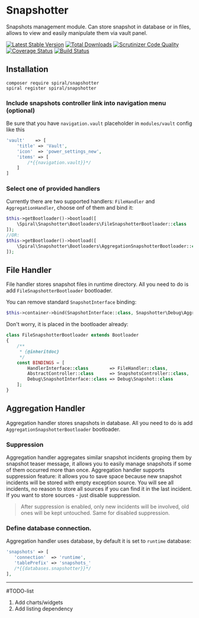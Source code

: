 # Snapshotter
Snapshots management module. Can store snapshot in database or in files, allows to view and easily manipulate them via vault panel. 

[![Latest Stable Version](https://poser.pugx.org/spiral/snapshotter/v/stable)](https://packagist.org/packages/spiral/snapshotter) 
[![Total Downloads](https://poser.pugx.org/spiral/snapshotter/downloads)](https://packagist.org/packages/spiral/snapshotter) 
[![Scrutinizer Code Quality](https://scrutinizer-ci.com/g/spiral-modules/snapshotter/badges/quality-score.png)](https://scrutinizer-ci.com/g/spiral-modules/snapshotter/) 
[![Coverage Status](https://coveralls.io/repos/github/spiral-modules/snapshotter/badge.svg)](https://coveralls.io/github/spiral-modules/snapshotter)
[![Build Status](https://travis-ci.org/spiral-modules/snapshotter.svg?branch=master)](https://travis-ci.org/spiral-modules/snapshotter)

## Installation
```
composer require spiral/snapshotter
spiral register spiral/snapshotter
```
### Include snapshots controller link into navigation menu (optional)

Be sure that you have `navigation.vault` placeholder in `modules/vault` config like this
```php
'vault'    => [
    'title' => 'Vault',
    'icon'  => 'power_settings_new',
    'items' => [
        /*{{navigation.vault}}*/
    ]
]
```

### Select one of provided handlers

Currently there are two supported handlers: `FileHandler` and `AggregationHandler`, choose onf of them and bind it:
```php
$this->getBootloader()->bootload([
    \Spiral\Snapshotter\Bootloaders\FileSnapshotterBootloader::class
]);
//OR:
$this->getBootloader()->bootload([
    \Spiral\Snapshotter\Bootloaders\AggregationSnapshotterBootloader::class
]);
```

## File Handler
File handler stores snapshot files in runtime directory. All you need to do is add `FileSnapshotterBootloader` bootloader.

You can remove standard `SnapshotInterface` binding:
```php
$this->container->bind(SnapshotInterface::class, Snapshotter\Debug\AggregatedSnapshot::class);
```
Don't worry, it is placed in the bootloader already:
```php
class FileSnapshotterBootloader extends Bootloader
{
    /**
     * {@inheritdoc}
     */
    const BINDINGS = [
        HandlerInterface::class        => FileHandler::class,
        AbstractController::class      => SnapshotsController::class,
        Debug\SnapshotInterface::class => Debug\Snapshot::class
    ];
}
```

## Aggregation Handler
Aggregation handler stores snapshots in database. All you need to do is add `AggregationSnapshotterBootloader` bootloader.

### Suppression

Aggregation handler aggregates similar snapshot incidents groping them by snapshot teaser message, it allows you to easily manage snapshots if some of them occurred more than once.
Aggregation handler supports suppression feature: it allows you to save space because new snapshot incidents will be stored with empty exception source. You will see all incidents, no reason to store all sources if you can find it in the last incident. If you want to store sources - just disable suppression.
> After suppression is enabled, only new incidents will be involved, old ones will be kept untouched. Same for disabled suppression.

### Define database connection.

Aggregation handler uses database, by default it is set to `runtime` database:
```php
'snapshots' => [
   'connection'  => 'runtime',
   'tablePrefix' => 'snapshots_'
   /*{{databases.snapshotter}}*/
],
```

---

#TODO-list
1. Add charts/widgets
2. Add listing dependency